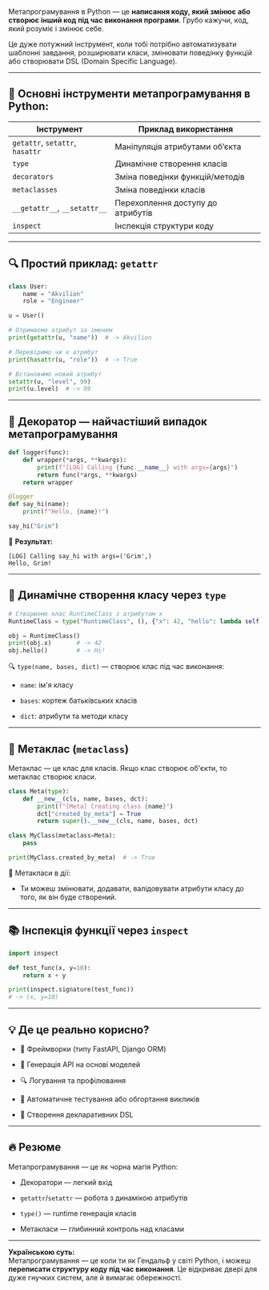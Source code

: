 
Метапрограмування в Python — це **написання коду, який змінює або створює інший код під час виконання програми**. Грубо кажучи, код, який розуміє і змінює себе.

Це дуже потужний інструмент, коли тобі потрібно автоматизувати шаблонні завдання, розширювати класи, змінювати поведінку функцій або створювати DSL (Domain Specific Language).

---

## 🔧 Основні інструменти метапрограмування в Python:

|Інструмент|Приклад використання|
|---|---|
|`getattr`, `setattr`, `hasattr`|Маніпуляція атрибутами об’єкта|
|`type`|Динамічне створення класів|
|`decorators`|Зміна поведінки функцій/методів|
|`metaclasses`|Зміна поведінки класів|
|`__getattr__`, `__setattr__`|Перехоплення доступу до атрибутів|
|`inspect`|Інспекція структури коду|

---

## 🔍 Простий приклад: `getattr`

```python
class User:
    name = "Akvilion"
    role = "Engineer"

u = User()

# Отримаємо атрибут за іменем
print(getattr(u, "name"))  # -> Akvilion

# Перевіримо чи є атрибут
print(hasattr(u, "role"))  # -> True

# Встановимо новий атрибут
setattr(u, "level", 99)
print(u.level)  # -> 99
```

---

## 🧠 Декоратор — найчастіший випадок метапрограмування

```python
def logger(func):
    def wrapper(*args, **kwargs):
        print(f"[LOG] Calling {func.__name__} with args={args}")
        return func(*args, **kwargs)
    return wrapper

@logger
def say_hi(name):
    print(f"Hello, {name}!")

say_hi("Grim")
```

📌 **Результат:**

```
[LOG] Calling say_hi with args=('Grim',)
Hello, Grim!
```

---

## 🧬 Динамічне створення класу через `type`

```python
# Створюємо клас RuntimeClass з атрибутом x
RuntimeClass = type("RuntimeClass", (), {"x": 42, "hello": lambda self: print("Hi!")})

obj = RuntimeClass()
print(obj.x)       # -> 42
obj.hello()        # -> Hi!
```

🔍 `type(name, bases, dict)` — створює клас під час виконання:

- `name`: ім'я класу
    
- `bases`: кортеж батьківських класів
    
- `dict`: атрибути та методи класу
    

---

## 🔮 Метаклас (`metaclass`)

Метаклас — це клас для класів. Якщо клас створює об'єкти, то метаклас створює класи.

```python
class Meta(type):
    def __new__(cls, name, bases, dct):
        print(f"[Meta] Creating class {name}")
        dct["created_by_meta"] = True
        return super().__new__(cls, name, bases, dct)

class MyClass(metaclass=Meta):
    pass

print(MyClass.created_by_meta)  # -> True
```

🧨 Метакласи в дії:

- Ти можеш змінювати, додавати, валідовувати атрибути класу до того, як він буде створений.
    

---

## 📚 Інспекція функції через `inspect`

```python
import inspect

def test_func(x, y=10):
    return x + y

print(inspect.signature(test_func))
# -> (x, y=10)
```

---

## 💡 Де це реально корисно?

- 🚀 Фреймворки (типу FastAPI, Django ORM)
    
- 🔄 Генерація API на основі моделей
    
- 🔍 Логування та профілювання
    
- 🧪 Автоматичне тестування або обгортання викликів
    
- 🧱 Створення декларативних DSL
    

---

## 🔥 Резюме

Метапрограмування — це як чорна магія Python:

- Декоратори — легкий вхід
    
- `getattr`/`setattr` — робота з динамікою атрибутів
    
- `type()` — runtime генерація класів
    
- Метакласи — глибинний контроль над класами
    

---

**Українською суть:**  
Метапрограмування — це коли ти як Гендальф у світі Python, і можеш **переписати структуру коду під час виконання**. Це відкриває двері для дуже гнучких систем, але й вимагає обережності.
